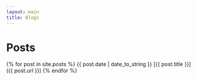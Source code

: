 ```yaml
---
layout: main
title: Blogs
---
```

# Posts 
{% for post in site.posts %}
{{ post.date | date_to_string }} [{{ post.title }}]({{ post.url }})
{% endfor %}

